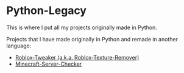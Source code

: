 # Python-Legacy

This is where I put all my projects originally made in Python.

Projects that I have made originally in Python and remade in another language:

- [Roblox-Tweaker (a.k.a. Roblox-Texture-Remover)](https://github.com/OhRetro/Roblox-Tweaker)
- [Minecraft-Server-Checker](https://github.com/OhRetro/Minecraft-Server-Checker)
